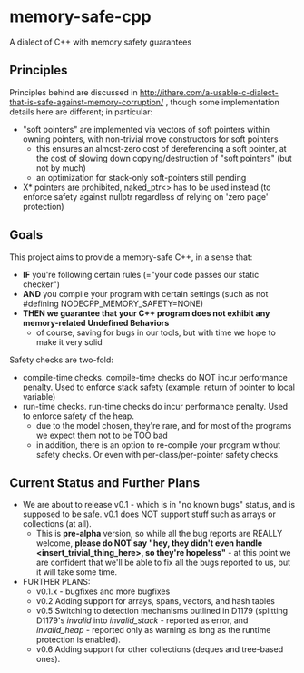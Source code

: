# memory-safe-cpp
A dialect of C++ with memory safety guarantees

## Principles 

Principles behind are discussed in http://ithare.com/a-usable-c-dialect-that-is-safe-against-memory-corruption/ , 
though some implementation details here are different; in particular:
* "soft pointers" are implemented via vectors of soft pointers within owning pointers, with non-trivial move constructors for soft pointers
  * this ensures an almost-zero cost of dereferencing a soft pointer, at the cost of slowing down copying/destruction of "soft pointers" (but not by much)
  * an optimization for stack-only soft-pointers still pending 
* X* pointers are prohibited, naked_ptr<> has to be used instead (to enforce safety against nullptr regardless of relying on 'zero page' protection)

## Goals

This project aims to provide a memory-safe C++, in a sense that:
* **IF** you're following certain rules (="your code passes our static checker")
* **AND** you compile your program with certain settings (such as not #defining NODECPP_MEMORY_SAFETY=NONE)
* **THEN we guarantee that your C++ program does not exhibit any memory-related Undefined Behaviors**
  * of course, saving for bugs in our tools, but with time we hope to make it very solid

Safety checks are two-fold:
* compile-time checks. compile-time checks do NOT incur performance penalty. Used to enforce stack safety (example: return of pointer to local variable)
* run-time checks. run-time checks do incur performance penalty. Used to enforce safety of the heap. 
  * due to the model chosen, they're rare, and for most of the programs we expect them not to be TOO bad
  * in addition, there is an option to re-compile your program without safety checks. Or even with per-class/per-pointer safety checks.

## Current Status and Further Plans

* We are about to release v0.1 - which is in "no known bugs" status, and is supposed to be safe. v0.1 does NOT support stuff such as arrays or collections (at all).
  * This is **pre-alpha** version, so while all the bug reports are REALLY welcome, **please do NOT say "hey, they didn't even handle <insert_trivial_thing_here>, so they're hopeless"** - at this point we are confident that we'll be able to fix all the bugs reported to us, but it will take some time. 
* FURTHER PLANS: 
  * v0.1.x - bugfixes and more bugfixes
  * v0.2 Adding support for arrays, spans, vectors, and hash tables
  * v0.5 Switching to detection mechanisms outlined in D1179 (splitting D1179's _invalid_ into _invalid_stack_ - reported as error, and _invalid_heap_ - reported only as warning as long as the runtime protection is enabled).
  * v0.6 Adding support for other collections (deques and tree-based ones).
  

